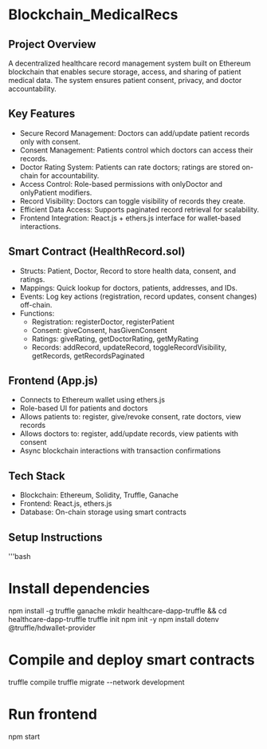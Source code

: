 # Blockchain_MedicalRecs
## Project Overview
A decentralized healthcare record management system built on Ethereum blockchain that enables secure storage, access, and sharing of patient medical data. The system ensures patient consent, privacy, and doctor accountability.

## Key Features
- Secure Record Management: Doctors can add/update patient records only with consent.
- Consent Management: Patients control which doctors can access their records.
- Doctor Rating System: Patients can rate doctors; ratings are stored on-chain for accountability.
- Access Control: Role-based permissions with onlyDoctor and onlyPatient modifiers.
- Record Visibility: Doctors can toggle visibility of records they create.
- Efficient Data Access: Supports paginated record retrieval for scalability.
- Frontend Integration: React.js + ethers.js interface for wallet-based interactions.

## Smart Contract (HealthRecord.sol)
- Structs: Patient, Doctor, Record to store health data, consent, and ratings.
- Mappings: Quick lookup for doctors, patients, addresses, and IDs.
- Events: Log key actions (registration, record updates, consent changes) off-chain.
- Functions:
   - Registration: registerDoctor, registerPatient
   - Consent: giveConsent, hasGivenConsent
   - Ratings: giveRating, getDoctorRating, getMyRating
   - Records: addRecord, updateRecord, toggleRecordVisibility, getRecords, getRecordsPaginated

## Frontend (App.js)
- Connects to Ethereum wallet using ethers.js
- Role-based UI for patients and doctors
- Allows patients to: register, give/revoke consent, rate doctors, view records
- Allows doctors to: register, add/update records, view patients with consent
- Async blockchain interactions with transaction confirmations

## Tech Stack
- Blockchain: Ethereum, Solidity, Truffle, Ganache
- Frontend: React.js, ethers.js
- Database: On-chain storage using smart contracts

## Setup Instructions
'''bash
# Install dependencies
npm install -g truffle ganache
mkdir healthcare-dapp-truffle && cd healthcare-dapp-truffle
truffle init
npm init -y
npm install dotenv @truffle/hdwallet-provider

# Compile and deploy smart contracts
truffle compile
truffle migrate --network development

# Run frontend
npm start
